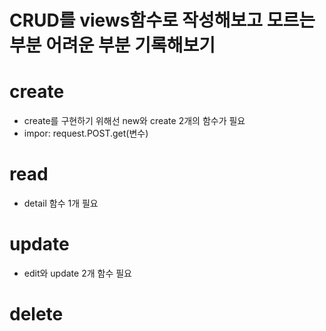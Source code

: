 # CRUD를 views함수로 작성해보고 모르는 부분 어려운 부분 기록해보기


# create
- create를 구현하기 위해선 new와 create 2개의 함수가 필요
- impor: request.POST.get(변수)
# read
- detail 함수 1개 필요
# update
- edit와 update 2개 함수 필요
# delete





  
   
